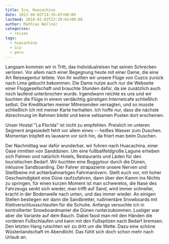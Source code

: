 ```yaml
---
title: Ica, Huacachina
date: 2013-08-02T14:39:47+00:00
lastmod: 2018-01-03T23:39:01+00:00
author: Mathias Wellner
categories:
  - reisen
tags:
  - huacachina
  - ica
  - peru
---
```

Langsam kommen wir in Tritt, das Individualreisen hat seinen Schrecken verloren. Vor allem nach einer Begegnung heute mit einer Dame, die eine Art Reiseagentur leitete. Von ihr wollten wir unsere Flüge von Cuzco zurück nach Lima gebucht bekommen. Die Dame nutze auch nur die Webseite einer Fluggesellschaft und brauchte Stunden dafür, da sie zusätzlich auch noch laufend unterbrochen wurde. Irgendwann reichte es uns und wir buchten die Flüge in einem verdächtig günstigen Internetcafe schließlich selbst. Die Kreditkarten meiner Mitreisenden versagten, und so musste schließlich ich mit meiner Karte herhalten. Ich hoffe nur, dass die nächste Abrechnung im Rahmen bleibt und keine seltsamen Posten dort erscheinen. 

Unser Hostal "La Florida" ist nicht zu empfehlen. Preislich im unteren Segment angesiedelt fehlt vor allem eines -- heißes Wasser zum Duschen. Momentan tröpfelt es lauwarm vor sich hin, da friert man beim Duschen. 

Der Nachmittag war dafür wunderbar, wir fuhren nach Huacachina, einer Oase inmitten von Sanddünen. Um eine fußballfeldgroße Lagune erheben sich Palmen und natürlich Hotels, Restaurants und Läden für den touristischen Bedarf. Wir buchten eine Buggytour durch die Dünen, inklusive Sandboarding. Der Fahrer strapazierte unsere Nerven und Steißbeine mit achterbahnartigen Fahrmanövern. Stellt euch vor, mit hoher Geschwindigkeit eine Düne raufzufahren, dann über den Kamm ins Nichts zu springen, für einen kurzen Moment ist man schwerelos, die Nase des Fahrzeugs senkt sich wieder, man trifft auf Sand, wird immer schneller, kracht in der Bodenwelle nach unten, und das immer wieder. An einigen Stellen bestiegen wir dann die Sandbretter, rudimentäre Snowboards mit Klettverschlussschlaufen für die Schuhe. Anfangs versuchte ich in kontrollierter Snowboardmanier die Dünen runterzukommen. Lustiger war aber die Variante auf dem Bauch. Dabei fasst man mit den Händen die vorderen Fußschlaufen und kann mit den Fußspitzen nach Bedarf bremsen. Den letzten Hang rutschten wir zu dritt um die Wette. Dazu eine schöne Wüstenlandschaft im Abendlicht. Das fühlt sich doch schon mehr nach Urlaub an.